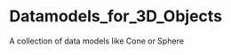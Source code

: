 Datamodels_for_3D_Objects
=========================

A collection of data models like Cone or Sphere
